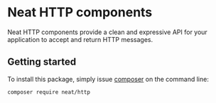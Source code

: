 Neat HTTP components
=======================
Neat HTTP components provide a clean and expressive API for your application
to accept and return HTTP messages.

Getting started
---------------
To install this package, simply issue [composer](https://getcomposer.org) on the
command line:
```
composer require neat/http
```
